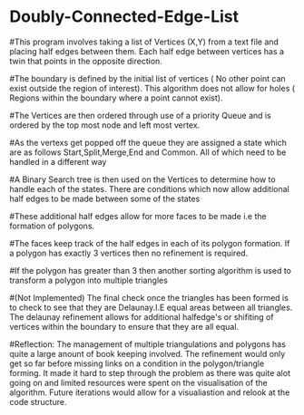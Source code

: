 # Doubly-Connected-Edge-List
#This program involves taking a list of Vertices (X,Y) from a text file and placing half edges between them. Each half edge between vertices has a twin that points in the opposite direction.

#The boundary is defined by the initial list of vertices ( No other point can exist outside the region of interest). This algorithm does not allow for holes ( Regions within the boundary where a point cannot exist).

#The Vertices are then ordered through use of a priority Queue and is ordered by the top most node and left most vertex.

#As the vertexs get popped off the queue they are assigned a state which are as follows Start,Split,Merge,End and Common. All of which need to be handled in a different way

#A Binary Search tree is then used on the Vertices to determine how to handle each of the states. There are conditions which now allow additional half edges to be made between some of the states

#These additional half edges allow for more faces to be made i.e the formation of polygons.

#The faces keep track of the half edges in each of its polygon formation. If a polygon has exactly 3 vertices then no refinement is required.

#If the polygon has greater than 3 then another sorting algorithm is used to transform a polygon into multiple triangles

#(Not Implemented) The final check once the triangles has been formed is to check to see that they are Delaunay.I.E equal areas between all triangles. The delaunay refinement allows for additional halfedge's or shifiting of vertices within the boundary to ensure that they are all equal.

#Reflection: The management of multiple triangulations and polygons has quite a large anount of book keeping involved. The refinement would only get so far before missing links on a condition in the polygon/triangle forming. It made it hard to step through the problem as there was quite alot going on and limited resources were spent on the visualisation of the algorithm. Future iterations would allow for a visualiastion and relook at the code structure.
